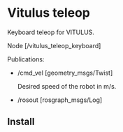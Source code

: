 # Vitulus teleop
 Keyboard teleop for VITULUS.

Node [/vitulus_teleop_keyboard]

Publications: 
 * /cmd_vel [geometry_msgs/Twist]

   Desired speed of the robot in m/s.

 * /rosout [rosgraph_msgs/Log]

## Install


